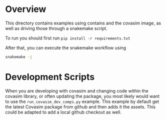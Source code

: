 Overview
========

This directory contains examples using contains and the covasim image, as well as driving those through a snakemake script.


To run you should first run `pip install -r requirements.txt`

After that, you can execute the snakemake workflow using

```bash
snakemake -j
````

Development Scripts
===================
When you are developing with covasim and changing code within the covasim library, or often updating the package, you most likely would want to use the `run_covasim_dev_comps.py` example. This example
by default get the latest Covasim package from github and then adds it the assets. This could be adapted to add a local github checkout as well. 